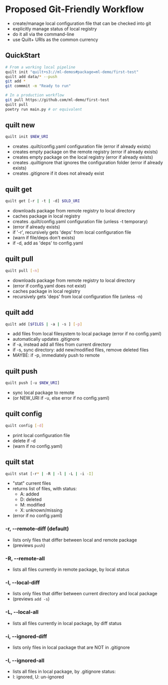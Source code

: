 # Proposed Git-Friendly Workflow

* create/manage local configuration file that can be checked into git
* explicitly manage status of local registry
* do it all via the command-line
* use Quilt+ URIs as the common currency

## QuickStart
```bash
# From a working local pipeline
quilt init "quilt+s3://ml-demos#package=ml-demo/first-test"
quilt add data/* --push
git add *
git commmit -m "Ready to run"

# In a production workflow
git pull https://github.com/ml-demo/first-test
quilt pull
poetry run main.py # or equivalent
```

## quilt new
```bash
quilt init $NEW_URI
```
* creates .quilt/config.yaml configuration file (error if already exists)
* creates empty package on the remote registry (error if already exists)
* creates empty package on the local registry (error if already exists)
* creates .quiltignore that ignores the configuration folder (error if already exists)
* creates .gitignore if it does not already exist

## quilt get
```bash
quilt get [-r | -t | -d] $OLD_URI
```
* downloads package from remote registry to local directory
* caches package in local registry
* creates .quilt/config.yaml configuration file (unless -t temporary)
* (error if already exists)
* if '-r', recursively gets 'deps' from local configuration file
* (warn if file/deps don't exists)
* if -d, add as 'deps' to config.yaml

## quilt pull
```bash
quilt pull [-n]
```
* downloads package from remote registry to local directory
* (error if config.yaml does not exist)
* caches package in local registry
* recursively gets 'deps' from local configuration file (unless -n)

## quilt add
```bash
quilt add [$FILES | -a | -s ] [-p]
```
* add files from local filesystem to local package (error if no config.yaml)
* automatically updates .gitignore
* if -a, instead add all files from current directory
* if -s, sync directory: add new/modified files, remove deleted files
* MAYBE: if -p, immediately push to remote

## quilt push
```bash
quilt push [-u $NEW_URI]
```
* sync local package to remote
* (or NEW_URI if -u, else error if no config.yaml)

## quilt config
```bash
quilt config [-d]
```
* print local configuration file
* delete if -d
* (warn if no config.yaml)


## quilt stat
```bash
quilt stat [-r* | -R | -l | -L | -i -I]
```
* "stat" current files
* returns list of files, with status:
  * A: added
  * D: deleted
  * M: modified
  * X: unknown/missing
* (error if no config.yaml)

### -r, --remote-diff (default)

* lists only files that differ between local and remote package
* (previews `push`)

### -R, --remote-all

* lists all files currently in remote package, by local status

### -l, --local-diff

* lists only files that differ between current directory and local package
* (previews `add -s`)

### -L, --local-all
* lists all files currently in local package, by diff status

### -i, --ignored-diff

* lists only files in local package that are NOT in .gitignore

### -I, --ignored-all
* lists all files in local package, by .gitignore status:
* I: ignored, U: un-ignored

